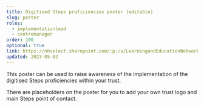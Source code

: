 ```yaml
---
title: Digitised Steps proficiencies poster (editable)
slug: poster
roles:
  - implementationlead
  - centremanager
order: 100
optional: true
link: https://nhselect.sharepoint.com/:p:/s/LearningandEducationNetworks/DSP/EYzQ-YCEyGRAn6LNgSAX-AIBRhbzIQnzF5zc1eFZXcC0IA?download=1
updated: 2023-05-02
---
```

This poster can be used to raise awareness of the implementation of the digitised Steps proficiencies within your trust.

There are placeholders on the poster for you to add your own trust logo and main Steps  point of contact.
